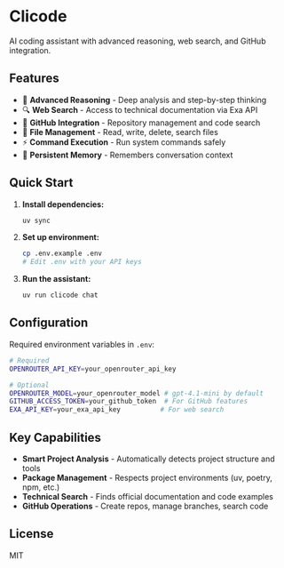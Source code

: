 # Clicode

AI coding assistant with advanced reasoning, web search, and GitHub integration.

## Features

- 🧠 **Advanced Reasoning** - Deep analysis and step-by-step thinking
- 🔍 **Web Search** - Access to technical documentation via Exa API
- 🐙 **GitHub Integration** - Repository management and code search
- 📁 **File Management** - Read, write, delete, search files
- ⚡ **Command Execution** - Run system commands safely
- 💾 **Persistent Memory** - Remembers conversation context

## Quick Start

1. **Install dependencies:**
   ```bash
   uv sync
   ```

2. **Set up environment:**
   ```bash
   cp .env.example .env
   # Edit .env with your API keys
   ```

3. **Run the assistant:**
   ```bash
   uv run clicode chat
   ```

## Configuration

Required environment variables in `.env`:

```bash
# Required
OPENROUTER_API_KEY=your_openrouter_api_key

# Optional
OPENROUTER_MODEL=your_openrouter_model # gpt-4.1-mini by default
GITHUB_ACCESS_TOKEN=your_github_token  # For GitHub features
EXA_API_KEY=your_exa_api_key          # For web search
```

## Key Capabilities

- **Smart Project Analysis** - Automatically detects project structure and tools
- **Package Management** - Respects project environments (uv, poetry, npm, etc.)
- **Technical Search** - Finds official documentation and code examples
- **GitHub Operations** - Create repos, manage branches, search code

## License

MIT
